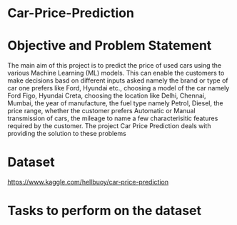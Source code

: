 # Car-Price-Prediction

# Objective and Problem Statement

The main aim of this project is to predict the price of used cars using the various Machine Learning (ML) models. This can enable the customers to make decisions basd on different inputs asked namely the brand or type of car one prefers like Ford, Hyundai etc., choosing a model of the car namely Ford Figo, Hyundai Creta, choosing the location like Delhi, Chennai, Mumbai, the year of manufacture, the fuel type namely Petrol, Diesel, the price range, whether the customer prefers Automatic or Manual transmission of cars, the mileage to name a few characterisitic features required by the customer. The project Car Price Prediction deals with providing the solution to these problems

# Dataset

https://www.kaggle.com/hellbuoy/car-price-prediction

# Tasks to perform on the dataset

